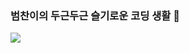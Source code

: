 ### 범찬이의 두근두근 슬기로운 코딩 생활 👋

<img src="https://img.shields.io/badge/<LABEL>-<MESSAGE>-<COLOR>?style=<STYLE>&logo=<LOGO>&logoColor=<LOGO-COLOR>"/>
<!--
**bumcoding/bumcoding** is a ✨ _special_ ✨ repository because its `README.md` (this file) appears on your GitHub profile.

Here are some ideas to get you started:

- 🔭 I’m currently working on ...
- 🌱 I’m currently learning ...
- 👯 I’m looking to collaborate on ...
- 🤔 I’m looking for help with ...
- 💬 Ask me about ...
- 📫 How to reach me: ...
- 😄 Pronouns: ...
- ⚡ Fun fact: ...
-->
